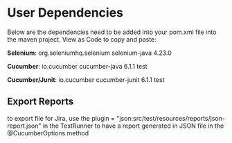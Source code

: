 # User Dependencies
Below are the dependencies need to be added into your pom.xml file into the maven project.
View as Code to copy and paste:
<!-- https://mvnrepository.com/artifact/org.seleniumhq.selenium/selenium-java -->
**Selenium**:
<dependency>
    <groupId>org.seleniumhq.selenium</groupId>
    <artifactId>selenium-java</artifactId>
    <version>4.23.0</version>
</dependency>

**Cucumber**:
<dependency>
    <groupId>io.cucumber</groupId>
    <artifactId>cucumber-java</artifactId>
    <version>6.1.1</version>
    <scope>test</scope>
</dependency>

**Cucumber/Junit**:
<dependency>
    <groupId>io.cucumber</groupId>
    <artifactId>cucumber-junit</artifactId>
    <version>6.1.1</version>
    <scope>test</scope>
</dependency>

## Export Reports
to export file for Jira, use the 
plugin = "json:src/test/resources/reports/json-report.json"
in the TestRunner to have a report generated in JSON file in the @CucumberOptions method
